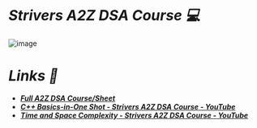 # _Strivers A2Z DSA Course 💻_
![image](https://github.com/anupam-kumar-krishnan/A2Z-DSA/assets/69143883/1874fb38-c163-4bb9-a3ba-aeb335ca6781)

# _Links 🔗_
- _**[Full A2Z DSA Course/Sheet](https://takeuforward.org/strivers-a2z-dsa-course/strivers-a2z-dsa-course-sheet-2/)**_
- _**[C++ Basics-in-One Shot - Strivers A2Z DSA Course - YouTube](https://www.youtube.com/watch?v=EAR7De6Goz4)**_
- _**[Time and Space Complexity - Strivers A2Z DSA Course - YouTube](https://www.youtube.com/watch?v=FPu9Uld7W-E&t=50s0)**_
